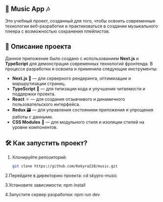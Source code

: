 
## 🎵 Music App 🎶

Это учебный проект, созданный для того, чтобы освоить современные технологии веб-разработки и практиковаться в создании музыкального плеера с возможностью сохранения плейлистов.

## 🚀 Описание проекта

Данное приложение было создано с использованием **Next.js** и **TypeScript** для демонстрации современных технологий фронтенда. В процессе разработки я освоила и применила следующие инструменты:

- **Next.js** 🚀 — для серверного рендеринга, оптимизации и маршрутизации страниц.
- **TypeScript** 📝 — для типизации кода и улучшения читаемости и поддержки проекта.
- **React** ⚛️ — для создания отзывчивого и динамичного пользовательского интерфейса.
- **Redux** 🗃️ — для управления состоянием приложения и упрощения работы с данными.
- **CSS Modules** 🎨 — для модульного стиля и изоляции стилей на уровне компонентов.

## 🛠 Как запустить проект?

1. Клонируйте репозиторий:
   ```bash
   git clone https://github.com/Kekyra228/music.git
   
2.Перейдите в директорию проекта:
  cd skypro-music

3.Установите зависимости:
  npm install

4.Запустите сервер разработки:
  npm run dev



